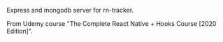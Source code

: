 Express and mongodb server for rn-tracker.

From Udemy course "The Complete React Native + Hooks Course [2020 Edition]".